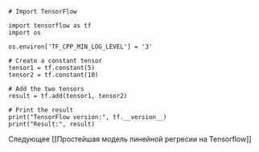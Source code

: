 ```
# Import TensorFlow

import tensorflow as tf
import os

os.environ['TF_CPP_MIN_LOG_LEVEL'] = '3'

# Create a constant tensor
tensor1 = tf.constant(5)
tensor2 = tf.constant(10)

# Add the two tensors
result = tf.add(tensor1, tensor2)

# Print the result
print("TensorFlow version:", tf.__version__)
print("Result:", result)

```

Следующее [[Простейшая модель линейной регресии на Tensorflow]]